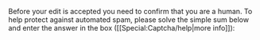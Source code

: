 Before your edit is accepted you need to confirm that you are a human. To help protect against automated spam, please solve the simple sum below and enter the answer in the box ([[Special:Captcha/help|more info]]):
